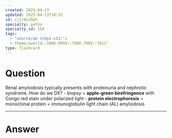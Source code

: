 ```yaml
---
created: 2025-04-13
updated: 2025-04-13T10:53
id: cj{/9oJDph
specialty: patho
specialty_id: 154
tags:
  - "source/ak-step1-v11:": 
  - theme/uworld::1000-9999::7000-7999::7611"
type: flashcard
---
```


# Question
Renal amyloidosis typically presents with proteinuria and nephrotic syndrome. How do we DX?   - biopsy = **apple-green birefringence** with Congo red stain under polarized light - **protein electrophoresis** = monoclonal protein = immunoglobulin light chain (AL) amyloidosis

---

# Answer
